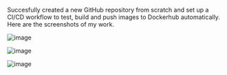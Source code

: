 Succesfully created a new GitHub repository from scratch and set up a CI/CD workflow to test, build and push images to Dockerhub automatically. Here are the screenshots of my work.

![image](https://github.com/user-attachments/assets/d2a54e35-5949-4051-9175-05f2d987802a)


![image](https://github.com/user-attachments/assets/7f158526-d9da-459c-a763-1b064d47eb32)

![image](https://github.com/user-attachments/assets/f9d9e0c9-eca9-4735-8220-03b6f3d5ea1d)


